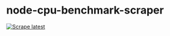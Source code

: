 # node-cpu-benchmark-scraper
[![Scrape latest](https://github.com/ServerSelect/node-cpu-benchmark-scraper/actions/workflows/scrape.yml/badge.svg)](https://github.com/ServerSelect/node-cpu-benchmark-scraper/actions/workflows/scrape.yml)
